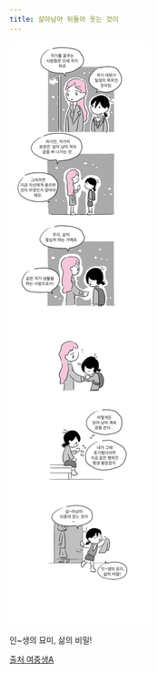 ```yaml
---
title: 살아남아 뒤돌아 웃는 것이
---
```


![survive-and-continue](/images/survive-and-continue.jpg "survive-and-continue")


인~생의 묘미, 삶의 비밀!

[출처 여중생A](http://comic.naver.com/webtoon/detail.nhn?titleId=647946&no=102)
